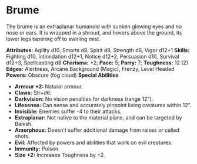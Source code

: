 # Brume

The brume is an extraplanar humanoid with sunken glowing eyes and no
nose or ears. It is wrapped in a shroud, and hovers above the ground,
its lower legs tapering off to swirling mist.

**Attributes:** Agility d10, Smarts d8, Spirit d8, Strength d8, Vigor
d12+1
**Skills:** Fighting d10, Intimidation d12+1, Notice d12+2, Persuasion
d10, Survival d12+3, Spellcasting d8
**Charisma:** +2; **Pace:** 5; **Parry:** 7; **Toughness:** 12 (2)
**Edges:** Alertness, Arcane Background (Magic), Frenzy, Level Headed
**Powers:** Obscure (fog cloud)
**Special Abilities**

- **Armour +2:** Natural armour.
- **Claws:** Str+d6.
- **Darkvision:** No vision penalties for darkness (range 12").
- **Lifesense:** Can sense and accurately pinpoint living creatures
within 12".
- **Invisible:** Enemies suffer -4 to their attacks.
- **Extraplanar:** Not native to the material plane, and can be targeted
by Banish.
- **Amorphous:** Doesn't suffer additional damage from raises or called
shots.
- **Evil:** Affected by powers and abilities that work on evil
creatures.
- **Immunity:** Poison.
- **Size +2:** Increases Toughness by +2.
